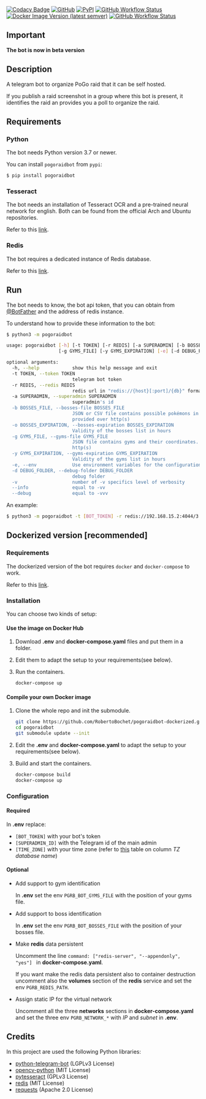[![Codacy Badge](https://app.codacy.com/project/badge/Grade/dcfaeb382e18477491720692ea2f818f)](https://www.codacy.com/manual/RobertoBochet/pogoraidbot?utm_source=github.com&amp;utm_medium=referral&amp;utm_content=RobertoBochet/pogoraidbot&amp;utm_campaign=Badge_Grade)
[![GitHub](https://img.shields.io/github/license/robertobochet/pogoraidbot?color=blue)](https://github.com/RobertoBochet/pogoraidbot/blob/master/LICENSE)
[![PyPI](https://img.shields.io/pypi/v/pogoraidbot?color=yellow&label=pypi%20version)](https://pypi.org/project/pogoraidbot/)
[![GitHub Workflow Status](https://img.shields.io/github/workflow/status/robertobochet/pogoraidbot/Upload%20Python%20Package?label=pypi%20build)](https://pypi.org/project/pogoraidbot/)
[![Docker Image Version (latest semver)](https://img.shields.io/docker/v/robertobochet/pogoraidbot?color=blue&label=docker%20version&sort=semver)](https://hub.docker.com/r/robertobochet/pogoraidbot)
[![GitHub Workflow Status](https://img.shields.io/github/workflow/status/robertobochet/pogoraidbot/Publish%20Docker%20Image?label=docker%20build)](https://hub.docker.com/r/robertobochet/pogoraidbot)

## Important

**The bot is now in beta version**

## Description

A telegram bot to organize PoGo raid that it can be self hosted.

If you publish a raid screenshot in a group where this bot is present, it identifies the raid an provides you a poll to organize the raid.

## Requirements

### Python

The bot needs Python version 3.7 or newer.

You can install `pogoraidbot` from `pypi`:

```bash
$ pip install pogoraidbot
```

### Tesseract

The bot needs an installation of Tesseract OCR and a pre-trained neural network for english. Both can be found from the official Arch and Ubuntu repositories.

Refer to this [link](https://github.com/tesseract-ocr/tesseract).

### Redis

The bot requires a dedicated instance of Redis database.

Refer to this [link](https://redis.io/).

## Run

The bot needs to know, the bot api token, that you can obtain from [@BotFather](https://telegram.me/BotFather) and the address of redis instance.

To understand how to provide these information to the bot:

```bash
$ python3 -m pogoraidbot
```

```bash
usage: pogoraidbot [-h] [-t TOKEN] [-r REDIS] [-a SUPERADMIN] [-b BOSSES_FILE] [-o BOSSES_EXPIRATION]
                   [-g GYMS_FILE] [-y GYMS_EXPIRATION] [-e] [-d DEBUG_FOLDER] [-v] [--info] [--debug]

optional arguments:
  -h, --help            show this help message and exit
  -t TOKEN, --token TOKEN
                        telegram bot token
  -r REDIS, --redis REDIS
                        redis url in "redis://{host}[:port]/{db}" format
  -a SUPERADMIN, --superadmin SUPERADMIN
                        superadmin's id
  -b BOSSES_FILE, --bosses-file BOSSES_FILE
                        JSON or CSV file contains possible pokémons in the raids. It can be also
                        provided over http(s)
  -o BOSSES_EXPIRATION, --bosses-expiration BOSSES_EXPIRATION
                        Validity of the bosses list in hours
  -g GYMS_FILE, --gyms-file GYMS_FILE
                        JSON file contains gyms and their coordinates. It can be also provided over
                        http(s)
  -y GYMS_EXPIRATION, --gyms-expiration GYMS_EXPIRATION
                        Validity of the gyms list in hours
  -e, --env             Use environment variables for the configuration
  -d DEBUG_FOLDER, --debug-folder DEBUG_FOLDER
                        debug folder
  -v                    number of -v specifics level of verbosity
  --info                equal to -vv
  --debug               equal to -vvv
```

An example:

```bash
$ python3 -m pogoraidbot -t [BOT_TOKEN] -r redis://192.168.15.2:4044/3
```

## Dockerized version \[recommended]

### Requirements

The dockerized version of the bot requires `docker` and `docker-compose` to work.

Refer to this [link](https://docs.docker.com/compose/install/).

### Installation

You can choose two kinds of setup:

#### Use the image on Docker Hub

1. Download **.env** and **docker-compose.yaml** files and put them in a folder.

2. Edit them to adapt the setup to your requirements(see below).

3. Run the containers.

    ```bash
    docker-compose up
    ```

#### Compile your own Docker image 

1. Clone the whole repo and init the submodule.

    ```bash
    git clone https://github.com/RobertoBochet/pogoraidbot-dockerized.git ./pogoraidbot
    cd pogoraidbot
    git submodule update --init
    ```

2. Edit the **.env** and **docker-compose.yaml** to adapt the setup to your requirements(see below).

3. Build and start the containers.

    ```bash
    docker-compose build
    docker-compose up
    ```

### Configuration

#### Required

In **.env** replace:

- `[BOT_TOKEN]` with your bot's token
- `[SUPERADMIN_ID]` with the Telegram id of the main admin
- `[TIME_ZONE]` with your time zone (refer to [this](https://en.wikipedia.org/wiki/List_of_tz_database_time_zones#List) table on column *TZ database name*)

#### Optional

- Add support to gym identification
    
    In **.env** set the env `PGRB_BOT_GYMS_FILE` with the position of your gyms file.

- Add support to boss identification
    
    In **.env** set the env `PGRB_BOT_BOSSES_FILE` with the position of your bosses file.
     
- Make **redis** data persistent

    Uncomment the line `command: ["redis-server", "--appendonly", "yes"] ` in **docker-compose.yaml**.
    
    If you want make the redis data persistent also to container destruction uncomment also the **volumes** section of the **redis** service and set the env `PGRB_REDIS_PATH`.
    
- Assign static IP for the virtual network

    Uncomment all the three **networks** sections in **docker-compose.yaml** and set the three env `PGRB_NETWORK_*` with *IP* and *subnet* in **.env**.
    
## Credits

In this project are used the following Python libraries:

-   [python-telegram-bot](https://python-telegram-bot.org/) (LGPLv3 License)
-   [opencv-python](https://pypi.org/project/opencv-python/) (MIT License)
-   [pytesseract](https://pypi.org/project/pytesseract/) (GPLv3 License)
-   [redis](https://pypi.org/project/redis/) (MIT License)
-   [requests](https://pypi.org/project/requests/) (Apache 2.0 License)
